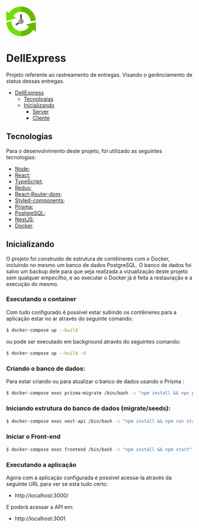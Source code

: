 ![DellExpress](https://github.com/Biahellens/DellExpress/blob/main/client/public/logo.svg)

# DellExpress

Projeto referente ao rastreamento de entregas. Visando o gerênciamento de status dessas entregas.

- [DellExpress](#DellExpress)
  - [Tecnologias](#tecnologias)
  - [Inicializando](#inicializando)
    - [Server](#server)
    - [Cliente](#cliente)

## Tecnologias

Para o desenvolvimento deste projeto, foi utilizado as seguintes tecnologias:

- [Node](https://nodejs.org/en/);
- [React](https://pt-br.reactjs.org/);
- [TypeScript](https://www.typescriptlang.org/);
- [Redux](https://redux.js.org/);
- [React-Router-dom](https://reactrouter.com/en/main);
- [Styled-components](https://styled-components.com/);
- [Prisma](https://www.prisma.io/);
- [PostgreSQL](https://www.postgresql.org/);
- [NestJS](https://nestjs.com/);
- [Docker](https://www.docker.com/).

## Inicializando

O projeto foi construido de estrutura de contêineres com o Docker, incluindo no mesmo um banco de dados PostgreSQL. O banco de dados foi salvo um backup dele para que seja realizada a vizualização deste projeto sem qualquer empecilho, e ao executar o Docker já é feita a restauração e a execução do mesmo.

### Executando o container

Com tudo configurado é possível estar subindo os contêineres para a aplicação estar no ar através do seguinte comando:

```bash
$ docker-compose up --build
```

ou pode ser executado em background através do seguintes comando:

```bash
$ docker-compose up --build -d
```

### Criando o banco de dados:

Para estar criando ou para atualizar o banco de dados usando o Prisma :

```bash
$ docker-compose exec prisma-migrate /bin/bash -c "npm install && npx prisma db push --preview-feature"
```

### Iniciando estrutura do banco de dados (migrate/seeds):

```bash
$ docker-compose exec nest-api /bin/bash -c "npm install && npm run start:dev"
```

### Iniciar o Front-end

```bash
$ docker-compose exec frontend /bin/bash -c "npm install && npm start"
```

### Executando a aplicação

Agora com a aplicação configurada é possível acessa-la através da seguinte URL para ver se esta tudo certo:

- http://localhost:3000/

E poderá acessar a API em:
- http://localhost:3001

